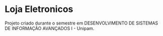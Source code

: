 # Loja Eletronicos

Projeto criado durante o semestre em DESENVOLVIMENTO DE SISTEMAS DE INFORMAÇÃO AVANÇADOS I - Unipam.
